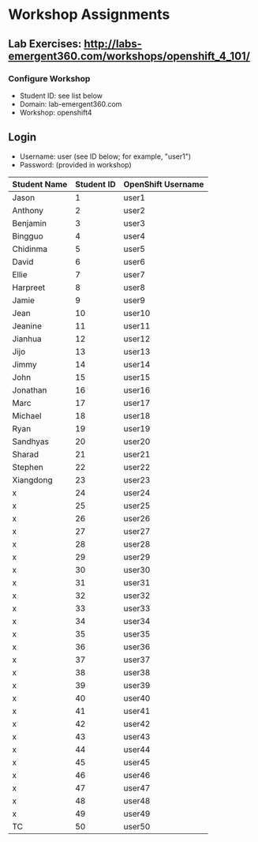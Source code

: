 # Workshop Assignments
## Lab Exercises: http://labs-emergent360.com/workshops/openshift_4_101/
### Configure Workshop
- Student ID: see list below
- Domain: lab-emergent360.com
- Workshop: openshift4

## Login
- Username: user<id> (see ID below; for example, "user1")
- Password: (provided in workshop)

| Student Name | Student ID | OpenShift Username | 
|------------ | ---------------| ---------------|
|	Jason	 |	1	|	user1	|
|	Anthony	|	2	|	user2	|
|	Benjamin	|	3	|	user3	|
|	Bingguo |	4	|	user4	|
|	Chidinma |	5	|	user5	|
|	David |	6	|	user6	|
|	Ellie |	7	|	user7	|
|	Harpreet |	8	|	user8	|
|	Jamie |	9	|	user9	|
|	Jean |	10	|	user10	|
|	Jeanine	|	11	|	user11	|
|	Jianhua |	12	|	user12	|
|	Jijo |	13	|	user13	|
| Jimmy | 14 | user14 |
| John | 15 | user15 |
| Jonathan | 16 | user16 |
| Marc | 17 | user17 |
| Michael | 18 | user18 |  
| Ryan | 19 | user19 |  
| Sandhyas | 20 | user20 |  
| Sharad | 21 | user21 |
| Stephen | 22 | user22 |
| Xiangdong | 23 | user23 |
| x | 24 | user24 |
| x | 25 | user25 |
| x | 26 | user26 |
| x | 27 | user27 |
| x | 28 | user28 |
| x | 29 | user29 |
| x | 30 | user30 |
| x | 31 | user31 |
| x | 32 | user32 |
| x | 33 | user33 |
| x | 34 | user34 |
| x | 35 | user35 |  
| x | 36 | user36 |
| x | 37 | user37 |
| x | 38 | user38 |
| x | 39 | user39 |
| x | 40 | user40 |
| x | 41 | user41 |
| x | 42 | user42 |
| x | 43 | user43 |
| x | 44 | user44 |
| x | 45 | user45 |
| x | 46 | user46 |
| x | 47 | user47 |
| x | 48 | user48 |
| x | 49 | user49 |
| TC | 50 | user50 |
